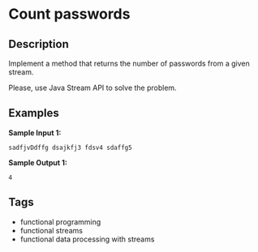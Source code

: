 # Count passwords

## Description
Implement a method that returns the number of passwords from a given stream.

Please, use Java Stream API to solve the problem.

## Examples
**Sample Input 1:**
```console
sadfjvDdffg dsajkfj3 fdsv4 sdaffg5
```

**Sample Output 1:**
```console
4
```

## Tags
- functional programming
- functional streams
- functional data processing with streams